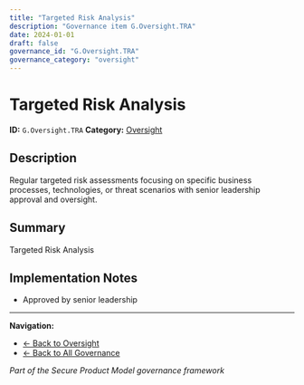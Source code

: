 ```yaml
---
title: "Targeted Risk Analysis"
description: "Governance item G.Oversight.TRA"
date: 2024-01-01
draft: false
governance_id: "G.Oversight.TRA"
governance_category: "oversight"
---
```


# Targeted Risk Analysis

**ID:** `G.Oversight.TRA`
**Category:** [Oversight](../)

## Description

Regular targeted risk assessments focusing on specific business processes, technologies, or threat scenarios with senior leadership approval and oversight.

## Summary

Targeted Risk Analysis

## Implementation Notes

- Approved by senior leadership


---

**Navigation:**
- [← Back to Oversight](../)
- [← Back to All Governance](/governance/)

*Part of the Secure Product Model governance framework*
